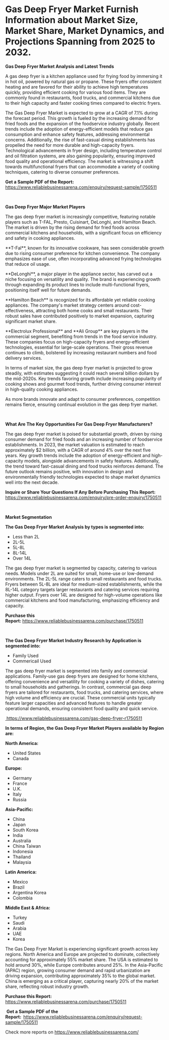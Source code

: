 <p><h1>Gas Deep Fryer Market Furnish Information about Market Size, Market Share, Market Dynamics, and Projections Spanning from 2025 to 2032.</h1></p><p><strong>Gas Deep Fryer Market Analysis and Latest Trends</strong></p>
<p><p>A gas deep fryer is a kitchen appliance used for frying food by immersing it in hot oil, powered by natural gas or propane. These fryers offer consistent heating and are favored for their ability to achieve high temperatures quickly, providing efficient cooking for various food items. They are commonly found in restaurants, food trucks, and commercial kitchens due to their high capacity and faster cooking times compared to electric fryers.</p><p>The Gas Deep Fryer Market is expected to grow at a CAGR of 7.1% during the forecast period. This growth is fueled by the increasing demand for fried foods and the expansion of the foodservice industry globally. Recent trends include the adoption of energy-efficient models that reduce gas consumption and enhance safety features, addressing environmental concerns. Additionally, the rise of fast-casual dining establishments has propelled the need for more durable and high-capacity fryers. Technological advancements in fryer design, including temperature control and oil filtration systems, are also gaining popularity, ensuring improved food quality and operational efficiency. The market is witnessing a shift towards multifunctional fryers that can accommodate a variety of cooking techniques, catering to diverse consumer preferences.</p></p>
<p><strong>Get a Sample PDF of the Report:&nbsp;</strong> <a href="https://www.reliablebusinessarena.com/enquiry/request-sample/1750511?utm_campaign=2130&utm_medium=2&utm_source=Github&utm_content=ia&utm_term=07022025&utm_id=gas-deep-fryer">https://www.reliablebusinessarena.com/enquiry/request-sample/1750511</a></p>
<p>&nbsp;</p>
<p><strong>Gas Deep Fryer Major Market Players</strong></p>
<p><p>The gas deep fryer market is increasingly competitive, featuring notable players such as T-FAL, Presto, Cuisinart, DeLonghi, and Hamilton Beach. The market is driven by the rising demand for fried foods across commercial kitchens and households, with a significant focus on efficiency and safety in cooking appliances.</p><p>**T-Fal**, known for its innovative cookware, has seen considerable growth due to rising consumer preference for kitchen convenience. The company emphasizes ease of use, often incorporating advanced frying technologies that reduce oil usage.</p><p>**DeLonghi**, a major player in the appliance sector, has carved out a niche focusing on versatility and quality. The brand is experiencing growth through expanding its product lines to include multi-functional fryers, positioning itself well for future demands.</p><p>**Hamilton Beach** is recognized for its affordable yet reliable cooking appliances. The company's market strategy centers around cost-effectiveness, attracting both home cooks and small restaurants. Their robust sales have contributed positively to market expansion, capturing significant market share.</p><p>**Electrolux Professional** and **Ali Group** are key players in the commercial segment, benefiting from trends in the food service industry. These companies focus on high-capacity fryers and energy-efficient technologies, essential for large-scale operations. Their gross revenue continues to climb, bolstered by increasing restaurant numbers and food delivery services.</p><p>In terms of market size, the gas deep fryer market is projected to grow steadily, with estimates suggesting it could reach several billion dollars by the mid-2020s. Key trends favoring growth include increasing popularity of cooking shows and gourmet food trends, further driving consumer interest in high-quality cooking appliances.</p><p>As more brands innovate and adapt to consumer preferences, competition remains fierce, ensuring continual evolution in the gas deep fryer market.</p></p>
<p>&nbsp;</p>
<p><strong>What Are The Key Opportunities For Gas Deep Fryer Manufacturers?</strong></p>
<p><p>The gas deep fryer market is poised for substantial growth, driven by rising consumer demand for fried foods and an increasing number of foodservice establishments. In 2023, the market valuation is estimated to reach approximately $2 billion, with a CAGR of around 4% over the next five years. Key growth trends include the adoption of energy-efficient and high-capacity models, alongside advancements in safety features. Additionally, the trend toward fast-casual dining and food trucks reinforces demand. The future outlook remains positive, with innovation in design and environmentally friendly technologies expected to shape market dynamics well into the next decade.</p></p>
<p><strong>Inquire or Share Your Questions If Any Before Purchasing This Report:</strong> <a href="https://www.reliablebusinessarena.com/enquiry/pre-order-enquiry/1750511?utm_campaign=2130&utm_medium=2&utm_source=Github&utm_content=ia&utm_term=07022025&utm_id=gas-deep-fryer">https://www.reliablebusinessarena.com/enquiry/pre-order-enquiry/1750511</a></p>
<p>&nbsp;</p>
<p><strong>Market Segmentation</strong></p>
<p><strong>The Gas Deep Fryer Market Analysis by types is segmented into:</strong></p>
<p><ul><li>Less than 2L</li><li>2L-5L</li><li>5L-8L</li><li>8L-14L</li><li>Over 14L</li></ul></p>
<p><p>The gas deep fryer market is segmented by capacity, catering to various needs. Models under 2L are suited for small, home-use or low-demand environments. The 2L-5L range caters to small restaurants and food trucks. Fryers between 5L-8L are ideal for medium-sized establishments, while the 8L-14L category targets larger restaurants and catering services requiring higher output. Fryers over 14L are designed for high-volume operations like commercial kitchens and food manufacturing, emphasizing efficiency and capacity.</p></p>
<p><strong>Purchase this Report:&nbsp;</strong><a href="https://www.reliablebusinessarena.com/purchase/1750511?utm_campaign=2130&utm_medium=2&utm_source=Github&utm_content=ia&utm_term=07022025&utm_id=gas-deep-fryer">https://www.reliablebusinessarena.com/purchase/1750511</a></p>
<p>&nbsp;</p>
<p><strong>The Gas Deep Fryer Market Industry Research by Application is segmented into:</strong></p>
<p><ul><li>Family Used</li><li>Commericail Used</li></ul></p>
<p><p>The gas deep fryer market is segmented into family and commercial applications. Family-use gas deep fryers are designed for home kitchens, offering convenience and versatility for cooking a variety of dishes, catering to small households and gatherings. In contrast, commercial gas deep fryers are tailored for restaurants, food trucks, and catering services, where high volume and efficiency are crucial. These commercial units typically feature larger capacities and advanced features to handle greater operational demands, ensuring consistent food quality and quick service.</p></p>
<p><a href="https://www.reliablebusinessarena.com/gas-deep-fryer-r1750511?utm_campaign=2130&utm_medium=2&utm_source=Github&utm_content=ia&utm_term=07022025&utm_id=gas-deep-fryer">&nbsp;https://www.reliablebusinessarena.com/gas-deep-fryer-r1750511</a></p>
<p><strong>In terms of Region, the Gas Deep Fryer Market Players available by Region are:</strong></p>
<p>
    <p> <strong> North America: </strong>
        <ul>
            <li>United States</li>
            <li>Canada</li>
        </ul>
        </p> 
    <p> <strong> Europe: </strong>
        <ul>
            <li>Germany</li>
            <li>France</li>
            <li>U.K.</li>
            <li>Italy</li>
            <li>Russia</li>
        </ul>
        </p> 
    <p> <strong> Asia-Pacific: </strong>
        <ul>
            <li>China</li>
            <li>Japan</li>
            <li>South Korea</li>
            <li>India</li>
            <li>Australia</li>
            <li>China Taiwan</li>
            <li>Indonesia</li>
            <li>Thailand</li>
            <li>Malaysia</li>
        </ul>
        </p> 
    <p> <strong> Latin America: </strong>
        <ul>
            <li>Mexico</li>
            <li>Brazil</li>
            <li>Argentina Korea</li>
            <li>Colombia</li>
        </ul>
        </p> 
    <p> <strong> Middle East & Africa: </strong>
        <ul>
            <li>Turkey</li>
            <li>Saudi</li>
            <li>Arabia</li>
            <li>UAE</li>
            <li>Korea</li>
        </ul>
    </p>
    </p>
<p><p>The Gas Deep Fryer Market is experiencing significant growth across key regions. North America and Europe are projected to dominate, collectively accounting for approximately 55% market share. The USA is estimated to hold around 30%, while Europe contributes around 25%. In the Asia-Pacific (APAC) region, growing consumer demand and rapid urbanization are driving expansion, contributing approximately 35% to the global market. China is emerging as a critical player, capturing nearly 20% of the market share, reflecting robust industry growth.</p></p>
<p><strong>Purchase this Report: </strong><a href="https://www.reliablebusinessarena.com/purchase/1750511?utm_campaign=2130&utm_medium=2&utm_source=Github&utm_content=ia&utm_term=07022025&utm_id=gas-deep-fryer">https://www.reliablebusinessarena.com/purchase/1750511</a></p>
<p>&nbsp;<strong>Get a Sample PDF of the Report:&nbsp;&nbsp;</strong><a href="https://www.reliablebusinessarena.com/enquiry/request-sample/1750511?utm_campaign=2130&utm_medium=2&utm_source=Github&utm_content=ia&utm_term=07022025&utm_id=gas-deep-fryer">https://www.reliablebusinessarena.com/enquiry/request-sample/1750511</a></p>
<p><strong></strong></p>
<p>Check more reports on <a href="https://www.reliablebusinessarena.com/?utm_campaign=2130&utm_medium=2&utm_source=Github&utm_content=ia&utm_term=07022025&utm_id=gas-deep-fryer">https://www.reliablebusinessarena.com/</a></p>